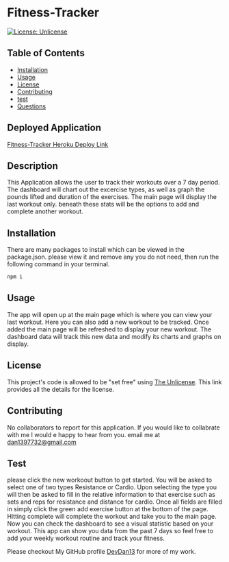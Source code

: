 # Fitness-Tracker

[![License: Unlicense](https://img.shields.io/badge/license-Unlicense-blue.svg)](http://unlicense.org/)

## Table of Contents

* [Installation](#installation)
* [Usage](#usage)
* [License](#license)
* [Contributing](#contributing)
* [test](#test)
* [Questions](#Questions)

## Deployed Application

[Fitness-Tracker Heroku Deploy Link](https://workouttracker13.herokuapp.com/)

## Description
This Application allows the user to track their workouts over a 7 day period.  The dashboard will chart out the excercise types, as well as graph  the pounds lifted and duration of the exercises.  The main page will display the last workout only.  beneath these stats will be the options to add and complete another workout.


## Installation
There are many packages to install which can be viewed in the package.json.  please view it and remove any you do not need, then run the following command in your terminal.

```bash
npm i
```
## Usage 
The app will open up at the main page which is where you can view your last workout.  Here you can also add a new workout to be tracked.  Once added the main page will be refreshed to display your new workout.  The dashboard data will track this new data and modify its charts and graphs on display.
## License

This project's code is allowed to be "set free" using [The Unlicense](https://unlicense.org/).  This link provides all the details for the license.

## Contributing
No collaborators to report for this application.  If you would like to collabrate with me I would e happy to hear from you.  email me at dan1397732@gmail.com

## Test
please click the new workoout button to get started.  You will be asked to select one of two types Resistance or Cardio.  Upon selecting the type you will then be asked to fill in the relative information to that exercise such as sets and reps for resistance and distance for cardio.  Once all fields are filled in simply click the green add exercise button at the bottom of the page.  Hitting complete will complete the workout and take you to the main page.  Now you can check the dashboard to see a visual statistic based on your workout.  This app can show you data from the past 7 days so feel free to add your weekly workout routine and track your fitness.

Please checkout My GitHub profile [DevDan13](https://github.com/DevDan13) for more of my work.